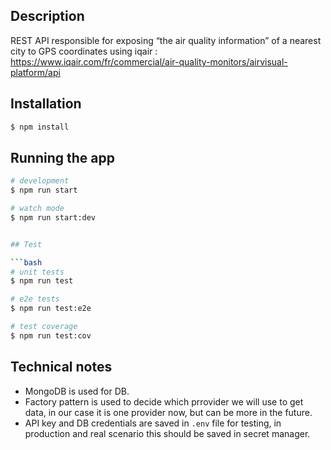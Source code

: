 ## Description

REST API responsible for exposing “the air quality information” of a nearest city to GPS coordinates using iqair :
https://www.iqair.com/fr/commercial/air-quality-monitors/airvisual-platform/api

## Installation

```bash
$ npm install
```

## Running the app

```bash
# development
$ npm run start

# watch mode
$ npm run start:dev


## Test

```bash
# unit tests
$ npm run test

# e2e tests
$ npm run test:e2e

# test coverage
$ npm run test:cov
```

## Technical notes

- MongoDB is used for DB.
- Factory pattern is used to decide which prrovider we will use to get data, in our case it is one provider now, but can be more in the future.
- API key and DB credentials are saved in `.env` file for testing, in production and real scenario this should be saved in secret manager.
